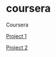 # coursera
Coursera

<a href="https://dareshiri.github.io/coursera/module2-solution/">Project 1</a>

<a href="https://dareshiri.github.io/coursera/module3-solution/">Project 2</a>

